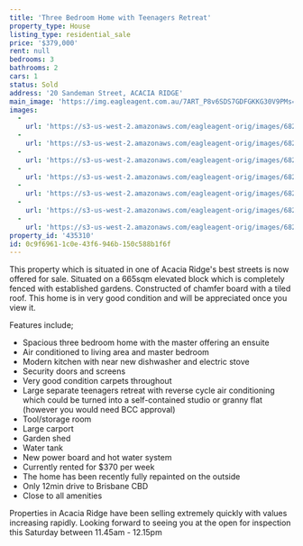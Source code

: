 ```yaml
---
title: 'Three Bedroom Home with Teenagers Retreat'
property_type: House
listing_type: residential_sale
price: '$379,000'
rent: null
bedrooms: 3
bathrooms: 2
cars: 1
status: Sold
address: '20 Sandeman Street, ACACIA RIDGE'
main_image: 'https://img.eagleagent.com.au/7ART_P8v6SDS7GDFGKKG30V9PMs=/1280x854/smart/https://s3-us-west-2.amazonaws.com/eagleagent-orig/images/6823063/117759191-image-M.jpg'
images:
  -
    url: 'https://s3-us-west-2.amazonaws.com/eagleagent-orig/images/6823069/117759191-image-F.jpg'
  -
    url: 'https://s3-us-west-2.amazonaws.com/eagleagent-orig/images/6823068/117759191-image-E.jpg'
  -
    url: 'https://s3-us-west-2.amazonaws.com/eagleagent-orig/images/6823067/117759191-image-D.jpg'
  -
    url: 'https://s3-us-west-2.amazonaws.com/eagleagent-orig/images/6823066/117759191-image-C.jpg'
  -
    url: 'https://s3-us-west-2.amazonaws.com/eagleagent-orig/images/6823065/117759191-image-B.jpg'
  -
    url: 'https://s3-us-west-2.amazonaws.com/eagleagent-orig/images/6823064/117759191-image-A.jpg'
  -
    url: 'https://s3-us-west-2.amazonaws.com/eagleagent-orig/images/6823063/117759191-image-M.jpg'
property_id: '435310'
id: 0c9f6961-1c0e-43f6-946b-150c588b1f6f
---
```

This property which is situated in one of Acacia Ridge's best streets is now offered for sale. Situated on a 665sqm elevated block which is completely fenced with established gardens. Constructed of chamfer board with a tiled roof. This home is in very good condition and will be appreciated once you view it.

Features include;

*  Spacious three bedroom home with the master offering an ensuite
*  Air conditioned to living area and master bedroom
*  Modern kitchen with near new dishwasher and electric stove
*  Security doors and screens
*  Very good condition carpets throughout
*  Large separate teenagers retreat with reverse cycle air conditioning which could be turned into a self-contained studio or granny flat (however you would need BCC approval)
*  Tool/storage room
*  Large carport
*  Garden shed
*  Water tank
*  New power board and hot water system
*  Currently rented for $370 per week
*  The home has been recently fully repainted on the outside
*  Only 12min drive to Brisbane CBD
*  Close to all amenities

Properties in Acacia Ridge have been selling extremely quickly with values increasing rapidly. Looking forward to seeing you at the open for inspection this Saturday between 11.45am - 12.15pm